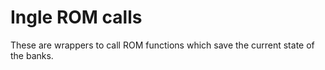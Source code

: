 Ingle ROM calls
===============

These are wrappers to call ROM functions which save the
current state of the banks.
